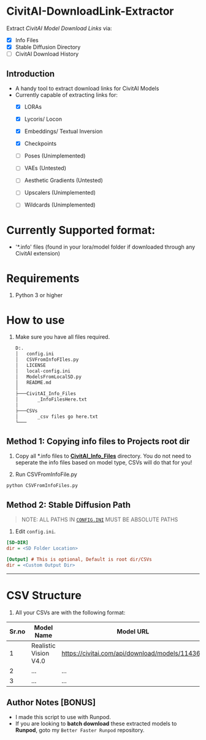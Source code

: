 # CivitAI-DownloadLink-Extractor
 Extract _CivitAI Model Download Links_ via:
 - [x] Info Files
 - [x] Stable Diffusion Directory
 - [ ] CivitAI Download History 

## Introduction
 - A handy tool to extract download links for CivitAI Models
 - Currently capable of extracting links for:
   - [x] LORAs
   - [x] Lycoris/ Locon
   - [x] Embeddings/ Textual Inversion
   - [x] Checkpoints
   - [ ] Poses (Unimplemented)
   - [ ] VAEs (Untested)
   - [ ] Aesthetic Gradients (Untested)
   - [ ] Upscalers (Unimplemented)
   - [ ] Wildcards (Unimplemented)



# Currently Supported format:
* '*.info' files (found in your lora/model folder if downloaded through any CivitAI extension)

# Requirements
1. Python 3 or higher

# How to use
1. Make sure you have all files required. 
   ```bash
   D:.
   │   config.ini
   │   CSVFromInfoFIles.py
   │   LICENSE
   │   local-config.ini
   │   ModelsFromLocalSD.py
   │   README.md
   │
   ├───CivitAI_Info_Files
   │       _InfoFilesHere.txt
   │
   ├───CSVs
   │       _csv files go here.txt
   └───
   ```

## Method 1: Copying info files to Projects root dir
1. Copy all *.info files to [**CivitAI_Info_Files**](../blob/master/CivitAI_Info_Files) directory. You do not need to seperate the info files based on model type, CSVs will do that for you!

2. Run CSVFromInfoFile.py 

```bash
python CSVFromInfoFiles.py
```

## Method 2: Stable Diffusion Path
> NOTE: ALL PATHS IN [`CONFIG.INI`](../blob/master/config.ini) MUST BE ABSOLUTE PATHS
1. Edit `config.ini`.
```ini
[SD-DIR]
dir = <SD Folder Location>

[Output] # This is optional, Default is root dir/CSVs
dir = <Custom Output Dir>
```

---
# CSV Structure
1. All your CSVs are with the following format:

Sr.no | Model Name | Model URL
--- | --- | ---
1 | Realistic Vision V4.0 | https://civitai.com/api/download/models/114367
2 | ... | ...
3 | ... | ...


## Author Notes [BONUS]
- I made this script to use with Runpod.
- If you are looking to **batch download** these extracted models to **Runpod**, goto my `Better Faster Runpod` repository.